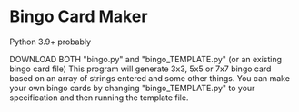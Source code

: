 # Bingo Card Maker
Python 3.9+ probably

DOWNLOAD BOTH "bingo.py" and "bingo_TEMPLATE.py" (or an existing bingo card file)
This program will generate 3x3, 5x5 or 7x7 bingo card based on an array of strings entered and some other things.
You can make your own bingo cards by changing "bingo_TEMPLATE.py" to your specification and then running the template file.
